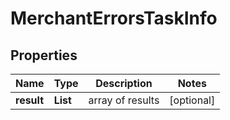 # MerchantErrorsTaskInfo


## Properties

| Name | Type | Description | Notes |
|------------ | ------------- | ------------- | -------------|
**result** | **List<MerchantErrorsResultInfo>** | array of results |[optional]|